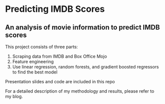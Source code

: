 # Predicting IMDB Scores
## An analysis of movie information to predict IMDB scores

This project consists of three parts:
1. Scraping data from IMDB and Box Office Mojo
2. Feature engineering
3. Use linear regression, random forests, and gradient boosted regressors to find the best model

Presentation slides and code are included in this repo

For a detailed description of my methodology and results, please refer to my blog.
